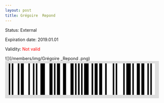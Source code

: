 ```yaml
---
layout: post
title: Grégoire  Repond 
---
```


Status: External

Expiration date: 2019.01.01

Validity: <font color="red"> Not valid</font> 

![](/members/img/Grégoire _Repond .png)
![](/members/img/bar.png)
